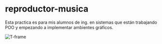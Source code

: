 # reproductor-musica
Esta practica es para mis alumnos de ing. en sistemas que están trabajando POO y empezando a implementar ambientes gráficos. 


  ![T-frame](https://user-images.githubusercontent.com/92198848/215301598-afb5f73d-c7e4-4ee4-aa45-ca2d089b2c42.png)
